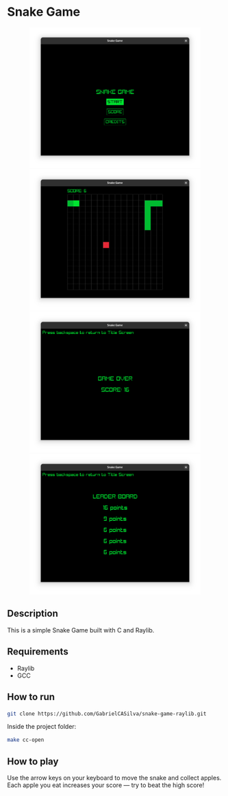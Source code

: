 # Snake Game

<div align="center">
  <img src="./imgs/menu_screen.png" width="400"/>
  <img src="./imgs/gameplay.png" width="400"/>
</div>
<div align="center">
  <img src="./imgs/gameover.png" width="400"/>
  <img src="./imgs/scores.png" width="400"/>
</div>

## Description
This is a simple Snake Game built with C and Raylib.

## Requirements
- Raylib
- GCC

## How to run
```bash
git clone https://github.com/GabrielCASilva/snake-game-raylib.git
```
Inside the project folder:
```bash
make cc-open
```
## How to play
Use the arrow keys on your keyboard to move the snake and collect apples.
Each apple you eat increases your score — try to beat the high score!

